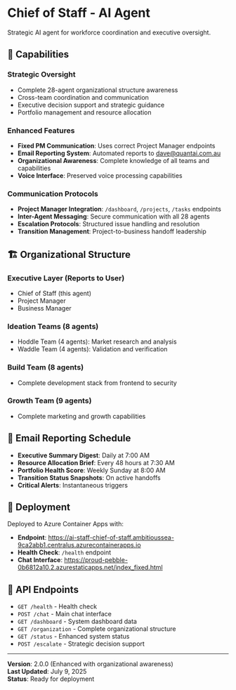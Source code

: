 # Chief of Staff - AI Agent

Strategic AI agent for workforce coordination and executive oversight.

## 🎯 **Capabilities**

### **Strategic Oversight**
- Complete 28-agent organizational structure awareness
- Cross-team coordination and communication
- Executive decision support and strategic guidance
- Portfolio management and resource allocation

### **Enhanced Features**
- **Fixed PM Communication**: Uses correct Project Manager endpoints
- **Email Reporting System**: Automated reports to dave@quantai.com.au
- **Organizational Awareness**: Complete knowledge of all teams and capabilities
- **Voice Interface**: Preserved voice processing capabilities

### **Communication Protocols**
- **Project Manager Integration**: `/dashboard`, `/projects`, `/tasks` endpoints
- **Inter-Agent Messaging**: Secure communication with all 28 agents
- **Escalation Protocols**: Structured issue handling and resolution
- **Transition Management**: Project-to-business handoff leadership

## 🏗️ **Organizational Structure**

### **Executive Layer (Reports to User)**
- Chief of Staff (this agent)
- Project Manager
- Business Manager

### **Ideation Teams (8 agents)**
- Hoddle Team (4 agents): Market research and analysis
- Waddle Team (4 agents): Validation and verification

### **Build Team (8 agents)**
- Complete development stack from frontend to security

### **Growth Team (9 agents)**
- Complete marketing and growth capabilities

## 📧 **Email Reporting Schedule**

- **Executive Summary Digest**: Daily at 7:00 AM
- **Resource Allocation Brief**: Every 48 hours at 7:30 AM  
- **Portfolio Health Score**: Weekly Sunday at 8:00 AM
- **Transition Status Snapshots**: On active handoffs
- **Critical Alerts**: Instantaneous triggers

## 🚀 **Deployment**

Deployed to Azure Container Apps with:
- **Endpoint**: https://ai-staff-chief-of-staff.ambitioussea-9ca2abb1.centralus.azurecontainerapps.io
- **Health Check**: `/health` endpoint
- **Chat Interface**: https://proud-pebble-0b6812a10.2.azurestaticapps.net/index_fixed.html

## 🔧 **API Endpoints**

- `GET /health` - Health check
- `POST /chat` - Main chat interface
- `GET /dashboard` - System dashboard data
- `GET /organization` - Complete organizational structure
- `GET /status` - Enhanced system status
- `POST /escalate` - Strategic decision support

---

**Version**: 2.0.0 (Enhanced with organizational awareness)  
**Last Updated**: July 9, 2025  
**Status**: Ready for deployment


